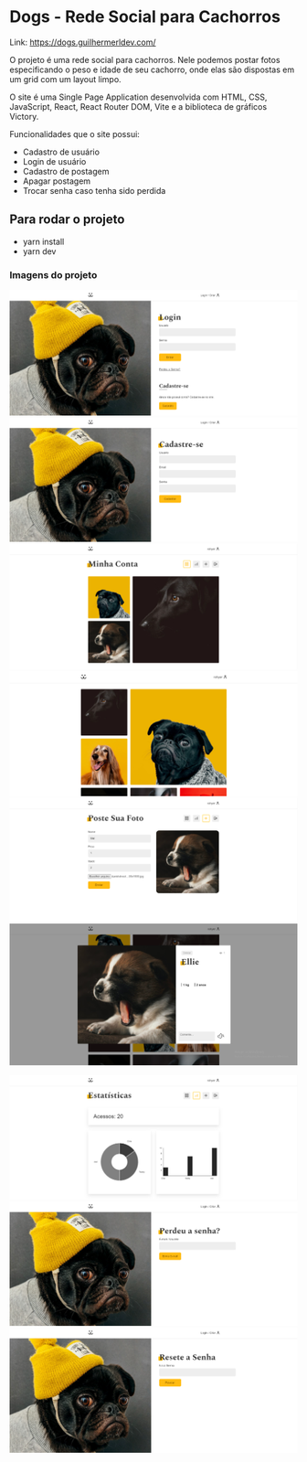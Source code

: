 # Dogs - Rede Social para Cachorros

Link: https://dogs.guilhermerldev.com/

O projeto é uma rede social para cachorros.
Nele podemos postar fotos especificando o peso e idade de seu cachorro, onde elas são dispostas em um grid com um layout limpo.

O site é uma Single Page Application desenvolvida com HTML, CSS, JavaScript, React, React Router DOM, Vite e a biblioteca de gráficos Victory.

Funcionalidades que o site possui:

- Cadastro de usuário
- Login de usuário
- Cadastro de postagem
- Apagar postagem
- Trocar senha caso tenha sido perdida

## Para rodar o projeto

- yarn install
- yarn dev

### Imagens do projeto

![Página de login](./src/Assets/login-page.png)
![Página de cadastro de usuário](./src/Assets/register-page.png)
![Página de conta do usuário](./src/Assets/account-page.png)
![Página home](./src/Assets/home-page.png)
![Página de cadastro de postagem](./src/Assets/register-dog-page.png)
![Página do modal da postagem](./src/Assets/post-modal.png)

<!-- ![Página da postagem](./src/Assets/post-page.png) -->

![Página de estatísticas](./src/Assets/stats-page.png)
![Página de perdi minha senha](./src/Assets/lost-password-page.png)
![Página de resetar senha](./src/Assets/reset-password-page.png)
